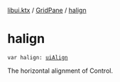 [libui.ktx](../README.md) / [GridPane](README.md) / [halign](halign.md)

# halign

`var halign: `[`uiAlign`](../../libui/ui-align.md)

The horizontal alignment of Control.
